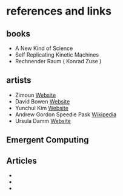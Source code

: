 # references and links

## books
- A New Kind of Science
- Self Replicating Kinetic Machines
- Rechnender Raum ( Konrad Zuse )


## artists
- Zimoun [Website](https://www.zimoun.net/)
- David Bowen [Website](https://www.dwbowen.com/)
- Yunchul Kim [Website](https://yunchulkim.net/)
- Andrew Gordon Speedie Pask [Wikipedia](https://en.wikipedia.org/wiki/Gordon_Pask)
- Ursula Damm [Website](https://ursuladamm.de/)

## Emergent Computing


## Articles
-
-
-
